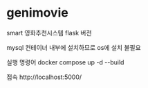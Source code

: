 # genimovie
smart 영화추천시스템 flask 버전

mysql 컨테이너 내부에 설치하므로 os에 설치 불필요

실행 명령어
docker compose up -d --build

접속
http://localhost:5000/
